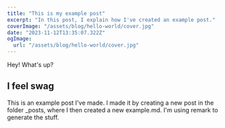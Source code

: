 ```yaml
---
title: "This is my example post"
excerpt: "In this post, I explain how I've created an example post."
coverImage: "/assets/blog/hello-world/cover.jpg"
date: "2023-11-12T13:35:07.322Z"
ogImage:
  url: "/assets/blog/hello-world/cover.jpg"
---
```


Hey! What's up?

## I feel swag

This is an example post I've made. I made it by creating a new post in the folder \_posts, where I then created a new example.md. I'm using remark to generate the stuff.
